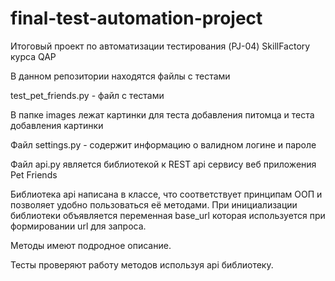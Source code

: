 # final-test-automation-project

Итоговый проект по автоматизации тестирования (PJ-04) SkillFactory курса QAP 

В данном репозитории находятся файлы с тестами

test_pet_friends.py - файл с тестами

В папке images лежат картинки для теста добавления питомца и теста добавления картинки

Файл settings.py - содержит информацию о валидном логине и пароле

Файл api.py является библиотекой к REST api сервису веб приложения Pet Friends

Библиотека api написана в классе, что соответствует принципам ООП и позволяет удобно пользоваться её методами. При инициализации библиотеки объявляется переменная base_url которая используется при формировании url для запроса.

Методы имеют подродное описание.

Тесты проверяют работу методов используя api библиотеку.
